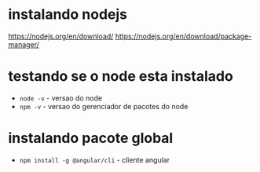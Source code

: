 
# instalando nodejs
https://nodejs.org/en/download/
https://nodejs.org/en/download/package-manager/

# testando se o node esta instalado
- `node -v` - versao do node 
- `npm -v` - versao do gerenciador de pacotes do node

# instalando pacote global
- `npm install -g @angular/cli` - cliente angular